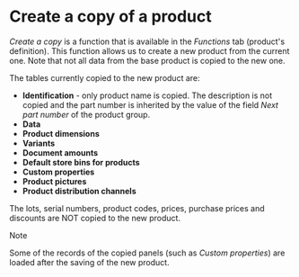 # Create a copy of a product


_Create a copy_ is a function that is available in the *Functions* tab (product's definition). This function allows us to create a new product from the current one. Note that not all data from the base product is copied to the new one. 

The tables currently copied to the new product are: 

- **Identification** - only product name is copied. The description is not copied and the part number is inherited by the value of the field _Next part number_ of the product group.
- **Data**
- **Product dimensions**
- **Variants**
- **Document amounts**
- **Default store bins for products**
- **Custom properties**
- **Product pictures**
- **Product distribution channels**

The lots, serial numbers, product codes, prices, purchase prices and discounts are NOT copied to the new product.

> [!NOTE]
> 
> Some of the records of the copied panels (such as *Custom properties*) are loaded after the saving of the new product.

